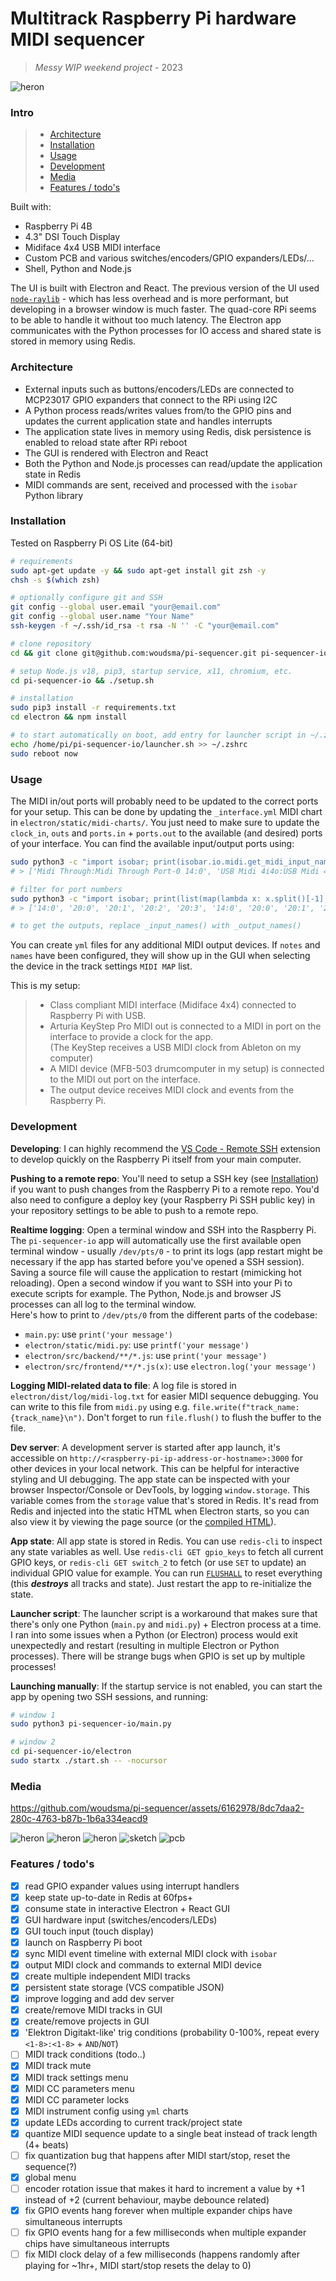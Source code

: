 # Multitrack Raspberry Pi hardware MIDI sequencer

> _Messy WIP weekend project_ - 2023

![heron](assets/kicad2.jpg)

### Intro

> - [Architecture](#architecture)
> - [Installation](#installation)
> - [Usage](#usage)
> - [Development](#development)
> - [Media](#media)
> - [Features / todo's](#features--todos)

Built with:
- Raspberry Pi 4B
- 4.3" DSI Touch Display
- Midiface 4x4 USB MIDI interface
- Custom PCB and various switches/encoders/GPIO expanders/LEDs/...
- Shell, Python and Node.js

The UI is built with Electron and React. The previous version of the UI used [`node-raylib`](https://github.com/RobLoach/node-raylib) - which has less overhead and is more performant, but developing in a browser window is much faster. The quad-core RPi seems to be able to handle it without too much latency. The Electron app communicates with the Python processes for IO access and shared state is stored in memory using Redis.

### Architecture
- External inputs such as buttons/encoders/LEDs are connected to MCP23017 GPIO expanders that connect to the RPi using I2C
- A Python process reads/writes values from/to the GPIO pins and updates the current application state and handles interrupts
- The application state lives in memory using Redis, disk persistence is enabled to reload state after RPi reboot
- The GUI is rendered with Electron and React
- Both the Python and Node.js processes can read/update the application state in Redis
- MIDI commands are sent, received and processed with the `isobar` Python library

### Installation
Tested on Raspberry Pi OS Lite (64-bit)  
```sh
# requirements
sudo apt-get update -y && sudo apt-get install git zsh -y
chsh -s $(which zsh)

# optionally configure git and SSH
git config --global user.email "your@email.com"
git config --global user.name "Your Name"
ssh-keygen -f ~/.ssh/id_rsa -t rsa -N '' -C "your@email.com"

# clone repository
cd && git clone git@github.com:woudsma/pi-sequencer.git pi-sequencer-io

# setup Node.js v18, pip3, startup service, x11, chromium, etc.
cd pi-sequencer-io && ./setup.sh

# installation
sudo pip3 install -r requirements.txt
cd electron && npm install

# to start automatically on boot, add entry for launcher script in ~/.zshrc (or ~/.bashrc)
echo /home/pi/pi-sequencer-io/launcher.sh >> ~/.zshrc
sudo reboot now
```

### Usage  
The MIDI in/out ports will probably need to be updated to the correct ports for your setup. This can be done by updating the `_interface.yml` MIDI chart in `electron/static/midi-charts/`. You just need to make sure to update the `clock_in`, `outs` and `ports.in` + `ports.out` to the available (and desired) ports of your interface. You can find the available input/output ports using:
```sh
sudo python3 -c "import isobar; print(isobar.io.midi.get_midi_input_names())"
# > ['Midi Through:Midi Through Port-0 14:0', 'USB Midi 4i4o:USB Midi 4i4o MIDI 1 20:0', 'USB Midi 4i4o:USB Midi 4i4o MIDI 2 20:1', 'USB Midi 4i4o:USB Midi 4i4o MIDI 3 20:2', 'USB Midi 4i4o:USB Midi 4i4o MIDI 4 20:3', 'Midi Through:Midi Through Port-0 14:0', 'USB Midi 4i4o:USB Midi 4i4o MIDI 1 20:0', 'USB Midi 4i4o:USB Midi 4i4o MIDI 2 20:1', 'USB Midi 4i4o:USB Midi 4i4o MIDI 3 20:2', 'USB Midi 4i4o:USB Midi 4i4o MIDI 4 20:3']

# filter for port numbers
sudo python3 -c "import isobar; print(list(map(lambda x: x.split()[-1], isobar.io.midi.get_midi_input_names())))"
# > ['14:0', '20:0', '20:1', '20:2', '20:3', '14:0', '20:0', '20:1', '20:2', '20:3']

# to get the outputs, replace _input_names() with _output_names()
```

You can create `yml` files for any additional MIDI output devices. If `notes` and `names` have been configured, they will show up in the GUI when selecting the device in the track settings `MIDI MAP` list.  

This is my setup:

> - Class compliant MIDI interface (Midiface 4x4) connected to Raspberry Pi with USB.  
> - Arturia KeyStep Pro MIDI out is connected to a MIDI in port on the interface to provide a clock for the app.  
>   (The KeyStep receives a USB MIDI clock from Ableton on my computer)
> - A MIDI device (MFB-503 drumcomputer in my setup) is connected to the MIDI out port on the interface.
> - The output device receives MIDI clock and events from the Raspberry Pi.

### Development
**Developing**: I can highly recommend the [VS Code - Remote SSH](https://code.visualstudio.com/docs/remote/ssh) extension to develop quickly on the Raspberry Pi itself from your main computer.  

**Pushing to a remote repo**: You'll need to setup a SSH key (see [Installation](https://github.com/woudsma/pi-sequencer/edit/master/README.md#installation)) if you want to push changes from the Raspberry Pi to a remote repo. You'd also need to configure a deploy key (your Raspberry Pi SSH public key) in your repository settings to be able to push to a remote repo.

**Realtime logging**: Open a terminal window and SSH into the Raspberry Pi. The `pi-sequencer-io` app will automatically use the first available open terminal window - usually `/dev/pts/0` - to print its logs (app restart might be necessary if the app has started before you've opened a SSH session). Saving a source file will cause the application to restart (mimicking hot reloading). Open a second window if you want to SSH into your Pi to execute scripts for example. The Python, Node.js and browser JS processes can all log to the terminal window.  
Here's how to print to `/dev/pts/0` from the different parts of the codebase:
- `main.py`: use `print('your message')`
- `electron/static/midi.py`: use `printf('your message')`
- `electron/src/backend/**/*.js`: use `print('your message')`
- `electron/src/frontend/**/*.js(x)`: use `electron.log('your message')`

**Logging MIDI-related data to file**: A log file is stored in `electron/dist/log/midi-log.txt` for easier MIDI sequence debugging. You can write to this file from `midi.py` using e.g. `file.write(f"track_name: {track_name}\n")`. Don't forget to run `file.flush()` to flush the buffer to the file.

**Dev server**: A development server is started after app launch, it's accessible on `http://<raspberry-pi-ip-address-or-hostname>:3000` for other devices in your local network. This can be helpful for interactive styling and UI debugging. The app state can be inspected with your browser Inspector/Console or DevTools, by logging `window.storage`. This variable comes from the `storage` value that's stored in Redis. It's read from Redis and injected into the static HTML when Electron starts, so you can also view it by viewing the page source (or the [compiled HTML](https://github.com/woudsma/pi-sequencer/blob/master/electron/dist/frontend/index.html#L15)).

**App state**: All app state is stored in Redis. You can use `redis-cli` to inspect any state variables as well. Use `redis-cli GET gpio_keys` to fetch all current GPIO keys, or `redis-cli GET switch_2` to fetch (or use `SET` to update) an individual GPIO value for example. You can run [`FLUSHALL`](https://redis.io/commands/flushall/) to reset everything (this ***destroys*** all tracks and state). Just restart the app to re-initialize the state.

**Launcher script**: The launcher script is a workaround that makes sure that there's only one Python (`main.py` and `midi.py`) + Electron process at a time. I ran into some issues when a Python (or Electron) process would exit unexpectedly and restart (resulting in multiple Electron or Python processes). There will be strange bugs when GPIO is set up by multiple processes!

**Launching manually**: If the startup service is not enabled, you can start the app by opening two SSH sessions, and running:
```sh
# window 1
sudo python3 pi-sequencer-io/main.py

# window 2
cd pi-sequencer-io/electron
sudo startx ./start.sh -- -nocursor
```

### Media

https://github.com/woudsma/pi-sequencer/assets/6162978/8dc7daa2-280c-4763-b87b-1b6a334eacd9

![heron](assets/heron1.jpg)
![heron](assets/heron2.jpg)
![heron](assets/heron0.jpg)
![sketch](assets/sketch.jpg)
![pcb](assets/pcb.jpg)

### Features / todo's
- [x] read GPIO expander values using interrupt handlers
- [x] keep state up-to-date in Redis at 60fps+
- [x] consume state in interactive Electron + React GUI
- [x] GUI hardware input (switches/encoders/LEDs)
- [x] GUI touch input (touch display)
- [x] launch on Raspberry Pi boot
- [x] sync MIDI event timeline with external MIDI clock with `isobar`
- [x] output MIDI clock and commands to external MIDI device
- [x] create multiple independent MIDI tracks
- [x] persistent state storage (VCS compatible JSON)
- [x] improve logging and add dev server
- [x] create/remove MIDI tracks in GUI
- [x] create/remove projects in GUI
- [x] 'Elektron Digitakt-like' trig conditions (probability 0-100%, repeat every `<1-8>:<1-8>` + `AND`/`NOT`)
- [ ] MIDI track conditions (todo..)
- [x] MIDI track mute
- [x] MIDI track settings menu
- [x] MIDI CC parameters menu
- [x] MIDI CC parameter locks
- [x] MIDI instrument config using `yml` charts
- [x] update LEDs according to current track/project state
- [x] quantize MIDI sequence update to a single beat instead of track length (4+ beats)
- [ ] fix quantization bug that happens after MIDI start/stop, reset the sequence(?)
- [x] global menu
- [ ] encoder rotation issue that makes it hard to increment a value by +1 instead of +2 (current behaviour, maybe debounce related)
- [x] fix GPIO events hang forever when multiple expander chips have simultaneous interrupts
- [ ] fix GPIO events hang for a few milliseconds when multiple expander chips have simultaneous interrupts
- [ ] fix MIDI clock delay of a few milliseconds (happens randomly after playing for ~1hr+, MIDI start/stop resets the delay to 0)
